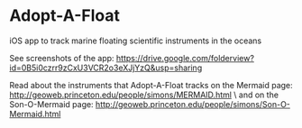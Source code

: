 # Adopt-A-Float
iOS app to track marine floating scientific instruments in the oceans

See screenshots of the app: https://drive.google.com/folderview?id=0B5i0czrr9zCxU3VCR2o3eXJjYzQ&usp=sharing

Read about the instruments that Adopt-A-Float tracks on the
Mermaid page: http://geoweb.princeton.edu/people/simons/MERMAID.html \\
and on the Son-O-Mermaid page: http://geoweb.princeton.edu/people/simons/Son-O-Mermaid.html
